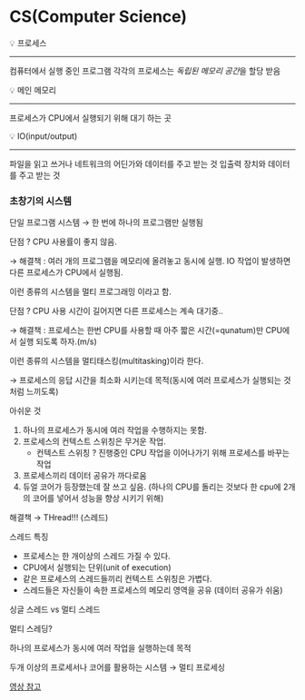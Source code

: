 # CS(Computer Science)

<aside>
💡 프로세스

---

컴퓨터에서 실행 중인 프로그램 각각의 프로세스는 *독립된 메모리 공간*을 할당 받음

</aside>

<aside>
💡 메인 메모리

---

프로세스가 CPU에서 실행되기 위해 대기 하는 곳

</aside>

<aside>
💡 IO(input/output)

---

파일을 읽고 쓰거나 네트워크의 어딘가와 데이터를 주고 받는 것 입출력 장치와 데이터를 주고 받는 것

</aside>

### 초창기의 시스템

단일 프로그램 시스템 → 한 번에 하나의 프로그램만 실행됨

단점 ? CPU 사용률이 좋지 않음.

→ 해결책 : 여러 개의 프로그램을 메모리에 올려놓고 동시에 실행. IO 작업이 발생하면 다른 프로세스가 CPU에서 실행됨.

이런 종류의 시스템을 멀티 프로그래밍 이라고 함.

단점 ? CPU 사용 시간이 길어지면 다른 프로세스는 계속 대기중..

→ 해결책 : 프로세스는 한번 CPU를 사용할 때 아주 짧은 시간(=qunatum)만 CPU에서 실행 되도록 하자.(m/s)

이런 종류의 시스템을 멀티태스킹(multitasking)이라 한다.

→ 프로세스의 응답 시간을 최소화 시키는데 목적(동시에 여러 프로세스가 실행되는 것처럼 느끼도록)

아쉬운 것 

1. 하나의 프로세스가 동시에 여러 작업을 수행하지는 못함.
2. 프로세스의 컨텍스트 스위칭은 무거운 작업. 
    - 컨텍스트 스위칭 ? 진행중인 CPU 작업을 이어나가기 위해 프로세스를 바꾸는 작업
3. 프로세스끼리 데이터 공유가 까다로움
4. 듀얼 코어가 등장했는데 잘 쓰고 싶음. (하나의 CPU를 돌리는 것보다 한 cpu에 2개의 코어를 넣어서 성능을 향상 시키기 위해)

해결책 → THread!!! (스레드)

스레드 특징 

- 프로세스는 한 개이상의 스레드 가질 수 있다.
- CPU에서 실행되는 단위(unit of execution)
- 같은 프로세스의 스레드들끼리 컨텍스트 스위칭은 가볍다.
- 스레드들은 자신들이 속한 프로세스의 메모리 영역을 공유 (데이터 공유가 쉬움)

싱글 스레드 vs 멀티 스레드



멀티 스레딩?

하나의 프로세스가 동시에 여러 작업을 실행하는데 목적

두개 이상의 프로세서나 코어를 활용하는 시스템 → 멀티 프로세싱

[영상 참고](https://www.youtube.com/watch?v=QmtYKZC0lMU&list=PLcXyemr8ZeoQOtSUjwaer0VMJSMfa-9G-&index=1)